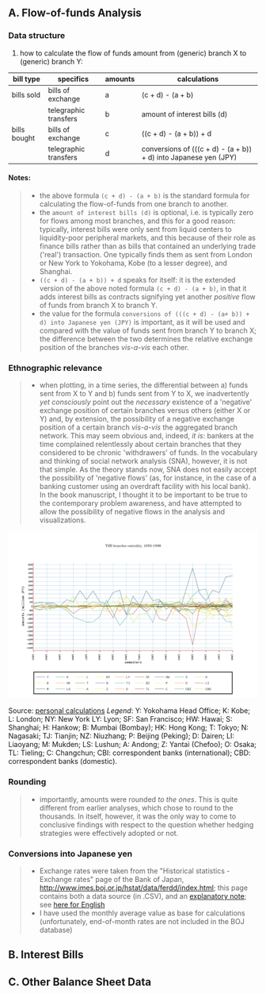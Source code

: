 ## A. Flow-of-funds Analysis

### Data structure

1. how to calculate the flow of funds amount from (generic) branch X to (generic) branch Y:

| bill type    | specifics             | amounts | calculations                                                    |
|--------------|-----------------------|---------|-----------------------------------------------------------------|
| bills sold   | bills of exchange     |       a | (c + d) - (a + b)                                               |
|              | telegraphic transfers |       b | amount of interest bills (d)                                    |
| bills bought | bills of exchange     |       c | ((c + d) - (a + b)) + d                                         |
|              | telegraphic transfers |       d | conversions of (((c + d) - (a + b)) + d) into Japanese yen (JPY)|


#### Notes:
> * the above formula `(c + d) - (a + b)` is the standard formula for calculating the flow-of-funds from one branch to another.
> * the `amount of interest bills (d)` is optional, i.e. is typically zero for flows among most branches, and this for a good reason: typically, interest bills were only sent from liquid centers to liquidity-poor peripheral markets, and this because of their role as finance  bills rather than as bills that contained an underlying trade ('real') transaction. One typically finds them as sent from London or New York to Yokohama, Kobe (to a lesser degree), and Shanghai.
> * `((c + d) - (a + b)) + d` speaks for itself: it is the extended version of the above noted formula `(c + d) - (a + b)`, in that it adds interest bills as contracts signifying yet another *positive* flow of funds from branch X to branch Y.
> * the value for the formula `conversions of (((c + d) - (a+ b)) + d) into Japanese yen (JPY)` is important, as it will be used and compared with the value of funds sent from branch Y to branch X; the difference between the two determines the relative exchange position of the branches *vis-a-vis* each other.

### Ethnographic relevance

> * when plotting, in a time series, the differential between a) funds sent from X to Y and b) funds sent from Y to X, we inadvertently *yet consciously* point out the *necessary* existence of a 'negative' exchange position of certain branches versus others (either X or Y) and, by extension, the possibility of a negative exchange position of a certain branch *vis-a-vis* the aggregated branch network. This may seem obvious and, indeed, *it is*: bankers at the time complained relentlessly about certain branches that they considered to be chronic 'withdrawers' of funds. In the vocabulary and thinking of social network analysis (SNA), however, it is not that simple. As the theory stands now, SNA does not easily accept the possibility of 'negative flows' (as, for instance, in the case of a banking customer using an overdraft facility with his local bank). In the book manuscript, I thought it to be important to be true to the contemporary problem awareness, and have attempted to allow the possibility of negative flows in the analysis and visualizations.

![YSB branches exchange position - a time series](/YSB_centrality1.png)

Source: [personal calculations](https://plot.ly/~michaelschiltz/13#plot)
*Legend*: Y: Yokohama Head Office; K: Kobe; L: London; NY: New York LY: Lyon; SF: San Francisco; HW: Hawai; S: Shanghai; H: Hankow; B: Mumbai (Bombay); HK: Hong Kong; T: Tokyo; N: Nagasaki; TJ: Tianjin; NZ: Niuzhang; P: Beijing (Peking); D: Dairen; LI: Liaoyang; M: Mukden; LS: Lushun; A: Andong; Z: Yantai (Chefoo); O: Osaka; TL: Tieling; C: Changchun; CBI: correspondent banks (international); CBD: correspondent banks (domestic). 


### Rounding

> * importantly, amounts were rounded *to the ones*. This is quite different from earlier analyses, which chose to round to the thousands. In itself, however, it was the only way to come to conclusive findings with respect to the question whether hedging strategies were effectively adopted or not.

### Conversions into Japanese yen

> * Exchange rates were taken from the  "Historical statistics - Exchange rates" page of the Bank of Japan, http://www.imes.boj.or.jp/hstat/data/ferdd/index.html; this page contains both a data source (in .CSV), and an [explanatory note](http://www.imes.boj.or.jp/hstat/data/ferdd/note_ferdd.html); see [here for English](http://www.imes.boj.or.jp/english/hstat/data/ferdd/note_ferdd.html)
> * I have used the monthly average value as base for calculations (unfortunately, end-of-month rates are not included in the BOJ database)

## B. Interest Bills

## C. Other Balance Sheet Data
